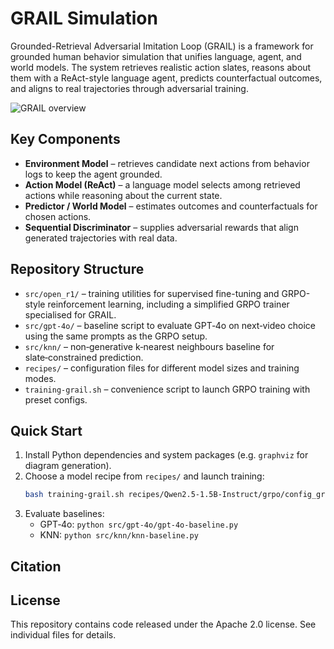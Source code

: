 # GRAIL Simulation

Grounded-Retrieval Adversarial Imitation Loop (GRAIL) is a framework for grounded human behavior simulation that unifies language, agent, and world models. The system retrieves realistic action slates, reasons about them with a ReAct-style language agent, predicts counterfactual outcomes, and aligns to real trajectories through adversarial training.

![GRAIL overview](docs/simulation.drawio.png)

## Key Components

- **Environment Model** – retrieves candidate next actions from behavior logs to keep the agent grounded.
- **Action Model (ReAct)** – a language model selects among retrieved actions while reasoning about the current state.
- **Predictor / World Model** – estimates outcomes and counterfactuals for chosen actions.
- **Sequential Discriminator** – supplies adversarial rewards that align generated trajectories with real data.

## Repository Structure

- `src/open_r1/` – training utilities for supervised fine-tuning and GRPO-style reinforcement learning, including a simplified GRPO trainer specialised for GRAIL.
- `src/gpt-4o/` – baseline script to evaluate GPT‑4o on next‑video choice using the same prompts as the GRPO setup.
- `src/knn/` – non‑generative k‑nearest neighbours baseline for slate‑constrained prediction.
- `recipes/` – configuration files for different model sizes and training modes.
- `training-grail.sh` – convenience script to launch GRPO training with preset configs.

## Quick Start

1. Install Python dependencies and system packages (e.g. `graphviz` for diagram generation).
2. Choose a model recipe from `recipes/` and launch training:
   ```bash
   bash training-grail.sh recipes/Qwen2.5-1.5B-Instruct/grpo/config_grail.yaml
   ```
3. Evaluate baselines:
   - GPT‑4o: `python src/gpt-4o/gpt-4o-baseline.py`
   - KNN: `python src/knn/knn-baseline.py`

## Citation


## License
This repository contains code released under the Apache 2.0 license. See individual files for details.

